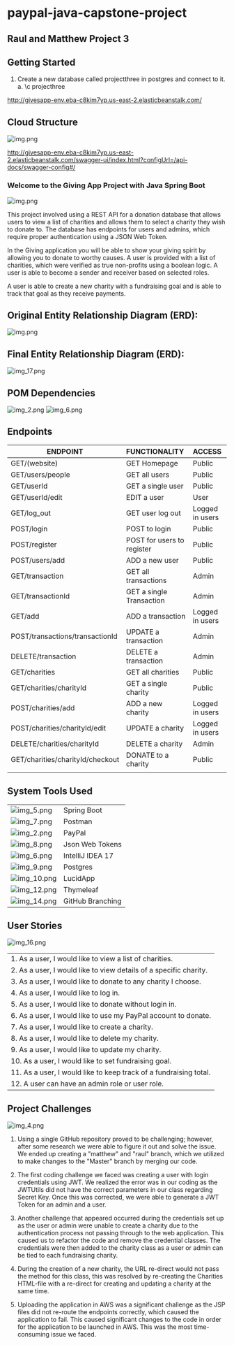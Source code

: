 # paypal-java-capstone-project

## Raul and Matthew Project 3


## Getting Started

1. Create a new database called projectthree in postgres and connect to it. a. \c projecthree

http://givesapp-env.eba-c8kim7yp.us-east-2.elasticbeanstalk.com/


## Cloud Structure

![img.png](images/awsimg.png)

http://givesapp-env.eba-c8kim7yp.us-east-2.elasticbeanstalk.com/swagger-ui/index.html?configUrl=/api-docs/swagger-config#/
### Welcome to the Giving App Project with Java Spring Boot

![img.png](images/img.png)


This project involved using a REST API for a donation database that allows users to view a list
of charities and allows them to select a charity they wish to donate to. The database has 
endpoints for users and admins, which require proper authentication using a JSON Web Token. 

In the Giving application you will be able to show your giving spirit by allowing you to donate
to worthy causes. A user is provided with a list of charities, which were verified as true non-profits
using a boolean logic. A user is able to become a sender and receiver based on selected roles.

A user is able to create a new charity with a fundraising goal and is able to
track that goal as they receive payments. 


## Original Entity Relationship Diagram (ERD):

![img.png](images/imgErd1.png)

## Final Entity Relationship Diagram (ERD):

![img_17.png](images/img_17.png)

## POM Dependencies

![img_2.png](images/img_pom1.png)
![img_6.png](images/img_pom2.png)


## Endpoints
|ENDPOINT  | FUNCTIONALITY  |ACCESS |
| --- | :--- | :---|
|GET/(website) | GET Homepage | Public
|GET/users/people | GET all users | Public
|GET/userId | GET a single user | Public
|GET/userId/edit | EDIT a user | User
|GET/log_out | GET user log out | Logged in users
|POST/login | POST to login | Public
|POST/register | POST for users to register | Public
|POST/users/add | ADD a new user | Public
|GET/transaction | GET all transactions | Admin
|GET/transactionId| GET a single Transaction | Admin
|GET/add | ADD a transaction | Logged in users
|POST/transactions/transactionId | UPDATE a transaction | Admin
|DELETE/transaction | DELETE a transaction | Admin
|GET/charities | GET all charities | Public
|GET/charities/charityId | GET a single charity | Public
|POST/charities/add | ADD a new charity | Logged in users
|POST/charities/charityId/edit | UPDATE a charity | Logged in users
|DELETE/charities/charityId | DELETE a charity | Admin
|GET/charities/charityId/checkout | DONATE to a charity | Public
| | |


## System Tools Used

|  |  |
| --- | :--- |
| ![img_5.png](images/img_5.png) | Spring Boot 
| ![img_7.png](images/img_7.png) | Postman
|![img_2.png](images/img_20.png)| PayPal
|![img_8.png](images/img_8.png)  | Json Web Tokens
|![img_6.png](images/img_6.png)  | IntelliJ IDEA 17
|![img_9.png](images/img_9.png) | Postgres
|![img_10.png](images/img_10.png) | LucidApp
|![img_12.png](images/img_12.png) | Thymeleaf
|![img_14.png](images/img_14.png) | GitHub Branching

## User Stories

![img_16.png](images/img_16.png)

| | 
|:---|
|1.	As a user, I would like to view a list of charities.
|2.	As a user, I would like to view details of a specific charity.
|3.	As a user, I would like to donate to any charity I choose.
|4.	As a user, I would like to log in.
|5.	As a user, I would like to donate without login in.
|6.	As a user, I would like to use my PayPal account to donate.
|7.	As a user, I would like to create a charity.
|8.	As a user, I would like to delete my charity.
|9.	As a user, I would like to update my charity.
|10. As a user, I would like to set fundraising goal.
|11. As a user, I would like to keep track of a fundraising total.
|12. A user can have an admin role or user role. 

## Project Challenges

![img_4.png](images/img_4.png)

1. Using a single GitHub repository proved to be challenging; however, after some research we
   were able to figure it out and solve the issue. We ended up creating a "matthew" and "raul" 
   branch, which we utilized to make changes to the "Master" branch by merging our code. 

2. The first coding challenge we faced was creating a user with login credentials using JWT. We realized 
   the error was in our coding as the JWTUtils did not have the correct parameters in our class regarding
   Secret Key. Once this was corrected, we were able to generate a JWT Token for an admin and a user. 

3. Another challenge that appeared occurred during the credentials set up as the user or admin were unable
   to create a charity due to the authentication process not passing through to the web application. This
   caused us to refactor the code and remove the credential classes. The credentials were then added to the
   charity class as a user or admin can be tied to each fundraising charity. 

4. During the creation of a new charity, the URL re-direct would not pass the method for this class, this was
   resolved by re-creating the Charities HTML-file with a re-direct for creating and updating a charity at
   the same time. 

5. Uploading the application in AWS was a significant challenge as the JSP files did not re-route the endpoints
   correctly, which caused the application to fail. This caused significant changes to the code in order for the
   application to be launched in AWS. This was the most time-consuming issue we faced. 

